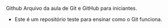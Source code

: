 Github
Arquivo da aula de Git e GitHub para iniciantes.

 - Este é um repositório teste para ensinar como o Git funciona.
